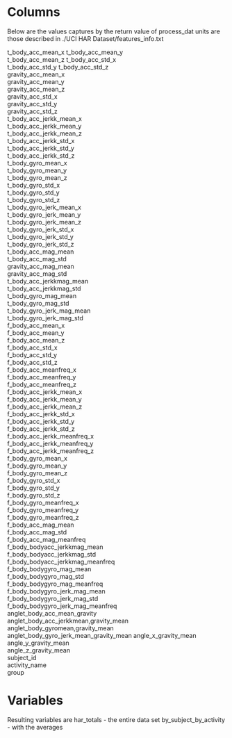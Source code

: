 # Columns
Below are the values captures by the return value of process_dat
units are those described in ./UCI HAR Dataset/features_info.txt

t_body_acc_mean_x
t_body_acc_mean_y                      
t_body_acc_mean_z
t_body_acc_std_x                       
t_body_acc_std_y
t_body_acc_std_z                       
gravity_acc_mean_x                      
gravity_acc_mean_y                     
gravity_acc_mean_z                      
gravity_acc_std_x                      
gravity_acc_std_y                       
gravity_acc_std_z                      
t_body_acc_jerkk_mean_x                 
t_body_acc_jerkk_mean_y                
t_body_acc_jerkk_mean_z                 
t_body_acc_jerkk_std_x                 
t_body_acc_jerkk_std_y                  
t_body_acc_jerkk_std_z                 
t_body_gyro_mean_x                      
t_body_gyro_mean_y                     
t_body_gyro_mean_z                      
t_body_gyro_std_x                      
t_body_gyro_std_y                       
t_body_gyro_std_z                      
t_body_gyro_jerk_mean_x                 
t_body_gyro_jerk_mean_y                
t_body_gyro_jerk_mean_z                 
t_body_gyro_jerk_std_x                 
t_body_gyro_jerk_std_y                  
t_body_gyro_jerk_std_z                 
t_body_acc_mag_mean                     
t_body_acc_mag_std                     
gravity_acc_mag_mean                    
gravity_acc_mag_std                    
t_body_acc_jerkkmag_mean                
t_body_acc_jerkkmag_std                
t_body_gyro_mag_mean                    
t_body_gyro_mag_std                    
t_body_gyro_jerk_mag_mean               
t_body_gyro_jerk_mag_std               
f_body_acc_mean_x                       
f_body_acc_mean_y                      
f_body_acc_mean_z                       
f_body_acc_std_x                       
f_body_acc_std_y                        
f_body_acc_std_z                       
f_body_acc_meanfreq_x                   
f_body_acc_meanfreq_y                  
f_body_acc_meanfreq_z                   
f_body_acc_jerkk_mean_x                
f_body_acc_jerkk_mean_y                 
f_body_acc_jerkk_mean_z                
f_body_acc_jerkk_std_x                  
f_body_acc_jerkk_std_y                 
f_body_acc_jerkk_std_z                  
f_body_acc_jerkk_meanfreq_x            
f_body_acc_jerkk_meanfreq_y             
f_body_acc_jerkk_meanfreq_z            
f_body_gyro_mean_x                      
f_body_gyro_mean_y                     
f_body_gyro_mean_z                      
f_body_gyro_std_x                      
f_body_gyro_std_y                       
f_body_gyro_std_z                      
f_body_gyro_meanfreq_x                  
f_body_gyro_meanfreq_y                 
f_body_gyro_meanfreq_z                  
f_body_acc_mag_mean                    
f_body_acc_mag_std                      
f_body_acc_mag_meanfreq                
f_body_bodyacc_jerkkmag_mean            
f_body_bodyacc_jerkkmag_std            
f_body_bodyacc_jerkkmag_meanfreq        
f_body_bodygyro_mag_mean               
f_body_bodygyro_mag_std                 
f_body_bodygyro_mag_meanfreq           
f_body_bodygyro_jerk_mag_mean           
f_body_bodygyro_jerk_mag_std           
f_body_bodygyro_jerk_mag_meanfreq       
anglet_body_acc_mean_gravity           
anglet_body_acc_jerkkmean,gravity_mean  
anglet_body_gyromean,gravity_mean      
anglet_body_gyro_jerk_mean_gravity_mean 
angle_x_gravity_mean                   
angle_y_gravity_mean                    
angle_z_gravity_mean                   
subject_id                              
activity_name                          
group 

# Variables
Resulting variables are
har_totals - the entire data set
by_subject_by_activity - with the averages

